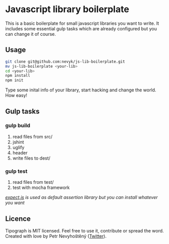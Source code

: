 # Javascript library boilerplate

This is a basic boilerplate for small javascript libraries you want to write. It includes some essential gulp tasks which are already configured but you can change it of course.

## Usage

```bash
git clone git@github.com:nevyk/js-lib-boilerplate.git
mv js-lib-boilerplate <your-lib>
cd <your-lib>
npm install
npm init
```

Type some inital info of your library, start hacking and change the world. How easy!

## Gulp tasks

### gulp build

1. read files from src/
2. jshint
3. uglify
4. header
5. write files to dest/

### gulp test

1. read files from test/
2. test with mocha framework

_[expect.js](https://github.com/LearnBoost/expect.js) is used as default assertion library but you can install whatever you want_

## Licence

Tipograph is MIT licensed. Feel free to use it, contribute or spread the word. Created with love by Petr Nevyhoštěný ([Twitter](https://twitter.com/pnevyk)).